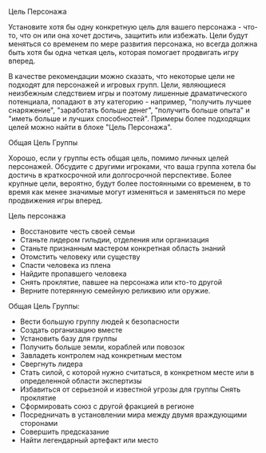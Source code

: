 Цель Персонажа

Установите хотя бы одну конкретную цель для вашего персонажа - что-то, что он или она хочет достичь, защитить или избежать. Цели будут меняться со временем по мере развития персонажа, но всегда должна быть хотя бы одна четкая цель, которая помогает продвигать игру вперед. 

В качестве рекомендации можно сказать, что некоторые цели не подходят для персонажей и игровых групп. Цели, являющиеся неизбежным следствием игры и поэтому лишенные драматического потенциала, попадают в эту категорию - например, "получить лучшее снаряжение", "заработать больше денег", "получить больше опыта" и "иметь больше и лучших способностей". Примеры более подходящих целей можно найти в блоке "Цель Персонажа".

Общая Цель Группы

Хорошо, если у группы есть общая цель, помимо личных целей персонажей. Обсудите с другими игроками, что ваша группа хотела бы достичь в краткосрочной или долгосрочной перспективе. Более крупные цели, вероятно, будут более постоянными со временем, в то время как менее значимые могут изменяться и заменяться по мере продвижения игры вперед.

Цель персонажа

- Восстановите честь своей семьи
- Станьте лидером гильдии, отделения или организация
- Станьте признанным мастером конкретная область знаний
- Отомстить человеку или существу
- Спасти человека из плена
- Найдите пропавшего человека
- Снять проклятие, павшее на персонажа или кто-то другой
- Верните потерянную семейную реликвию или оружие.

Общая Цель Группы: 

- Вести большую группу людей к безопасности 
- Создать организацию вместе     
- Установить базу для группы     
- Получить больше земли, кораблей или повозок     
- Завладеть контролем над конкретным местом     
- Свергнуть лидера     
- Стать силой, с которой нужно считаться, в конкретном месте или в определенной области экспертизы     
- Избавиться от серьезной и известной угрозы для группы Снять проклятие     
- Сформировать союз с другой фракцией в регионе     
- Посредничать в установлении мира между двумя враждующими сторонами     
- Совершить предсказание     
- Найти легендарный артефакт или место